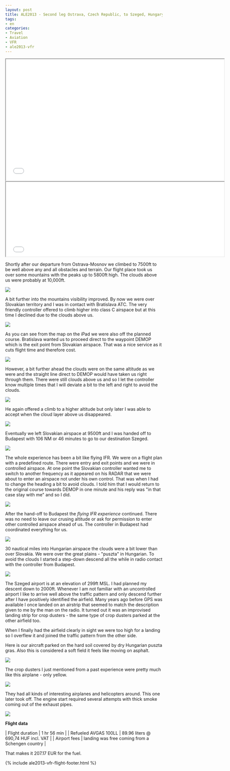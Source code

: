 ```yaml
---
layout: post
title: ALE2013 - Second leg Ostrava, Czech Republic, to Szeged, Hungary
tags:
- en
categories:
- Travel
- Aviation
- VFR
- ale2013-vfr
---
```



<iframe width="700" height="390" src="/img/posts/aviation-2013-08/LKMT-LHUD-route.png"></iframe>

<iframe width="700" height="240" src="/img/posts/aviation-2013-08/LKMT-LHUD-vertical-profile.png"></iframe>

Shortly after our departure from Ostrava-Mosnov we climbed to 7500ft to be well above any and all obstacles and terrain. Our flight place took us over some mountains with the peaks up to 5800ft high. The clouds above us were probably at 10,000ft.

<a target="_blank" href="/img/posts/aviation-2013-08/LKMT-LHUD-1.jpg"><img src="/img/posts/aviation-2013-08/LKMT-LHUD-small-1.jpg"/></a>

A bit further into the mountains visibility improved. By now we were over Slovakian territory and I was in contact with Bratislava ATC. The very friendly controller offered to climb higher into class C airspace but at this time I declined due to the clouds above us.

<a target="_blank" href="/img/posts/aviation-2013-08/LKMT-LHUD-2.jpg"><img src="/img/posts/aviation-2013-08/LKMT-LHUD-small-2.jpg"/></a>

As you can see from the map on the iPad we were also off the planned course. Bratislava wanted us to proceed direct to the waypoint DEMOP which is the exit point from Slovakian airspace. That was a nice service as it cuts flight time and therefore cost.

<a target="_blank" href="/img/posts/aviation-2013-08/LKMT-LHUD-3.jpg"><img src="/img/posts/aviation-2013-08/LKMT-LHUD-small-3.jpg"/></a>

However, a bit further ahead the clouds were on the same altitude as we were and the straight line direct to DEMOP would have taken us right through them. There were still clouds above us and so I let the controller know multiple times that I will deviate a bit to the left and right to avoid the clouds. 

<a target="_blank" href="/img/posts/aviation-2013-08/LKMT-LHUD-4.jpg"><img src="/img/posts/aviation-2013-08/LKMT-LHUD-small-4.jpg"/></a>

He again offered a climb to a higher altitude but only later I was able to accept when the cloud layer above us disappeared.

<a target="_blank" href="/img/posts/aviation-2013-08/LKMT-LHUD-5.jpg"><img src="/img/posts/aviation-2013-08/LKMT-LHUD-small-5.jpg"/></a>

Eventually we left Slovakian airspace at 9500ft and I was handed off to Budapest with 106 NM or 46 minutes to go to our destination Szeged.

<a target="_blank" href="/img/posts/aviation-2013-08/LKMT-LHUD-10.jpg"><img src="/img/posts/aviation-2013-08/LKMT-LHUD-small-10.jpg"/></a>

The whole experience has been a bit like flying IFR. We were on a flight plan with a predefined route. There were entry and exit points and we were in controlled airspace. At one point the Slovakian controller wanted me to switch to another frequency as it appeared on his RADAR that we were about to enter an airspace not under his own control. That was when I had to change the heading a bit to avoid clouds. I told him that I would return to the original course towards DEMOP in one minute and his reply was "in that case stay with me" and so I did.

<a target="_blank" href="/img/posts/aviation-2013-08/LKMT-LHUD-6.jpg"><img src="/img/posts/aviation-2013-08/LKMT-LHUD-small-6.jpg"/></a>

After the hand-off to Budapest the _flying IFR experience_ continued. There was no need to leave our crusing altitude or ask for permission to enter other controlled airspace ahead of us. The controller in Budapest had coordinated everything for us.

<a target="_blank" href="/img/posts/aviation-2013-08/LKMT-LHUD-7.jpg"><img src="/img/posts/aviation-2013-08/LKMT-LHUD-small-7.jpg"/></a>

30 nautical miles into Hungarian airspace the clouds were a bit lower than over Slovakia. We were over the great plains - "puszta" in Hungarian. To avoid the clouds I started a step-down descend all the while in radio contact with the controller from Budapest.

<a target="_blank" href="/img/posts/aviation-2013-08/LKMT-LHUD-11.jpg"><img src="/img/posts/aviation-2013-08/LKMT-LHUD-small-11.jpg"/></a>

The Szeged airport is at an elevation of 299ft MSL. I had planned my descent down to 2000ft. Whenever I am not familiar with an uncontrolled airport I like to arrive well above the traffic pattern and only descend further after I have positively identified the airfield. Many years ago before GPS was available I once landed on an airstrip that seemed to match the description given to me by the man on the radio. It turned out it was an improvised landing strip for crop dusters - the same type of crop dusters parked at the other airfield too.

When I finally had the airfield clearly in sight we were too high for a landing so I overflew it and joined the traffic pattern from the other side.

Here is our aircraft parked on the hard soil covered by dry Hungarian puszta gras. Also this is considered a soft field it feels like moving on asphalt.

<a target="_blank" href="/img/posts/aviation-2013-08/LKMT-LHUD-12.jpg"><img src="/img/posts/aviation-2013-08/LKMT-LHUD-small-12.jpg"/></a>

The crop dusters I just mentioned from a past experience were pretty much like this airplane - only yellow.

<a target="_blank" href="/img/posts/aviation-2013-08/LKMT-LHUD-8.jpg"><img src="/img/posts/aviation-2013-08/LKMT-LHUD-small-8.jpg"/></a>

They had all kinds of interesting airplanes and helicopters around. This one later took off. The engine start required several attempts with thick smoke coming out of the exhaust pipes.

<a target="_blank" href="/img/posts/aviation-2013-08/LKMT-LHUD-13.jpg"><img src="/img/posts/aviation-2013-08/LKMT-LHUD-small-13.jpg"/></a>

__Flight data__

| Flight duration                     | 1 hr 56 min |
| Refueled AVGAS 100LL                | 89.96 liters @ 690,74 HUF incl. VAT |
| Airport fees                        | landing was free coming from a Schengen country |

That makes it 207.17 EUR for the fuel.

{% include ale2013-vfr-flight-footer.html %}
